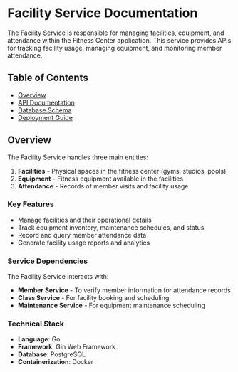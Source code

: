 # Facility Service Documentation

The Facility Service is responsible for managing facilities, equipment, and attendance within the Fitness Center application. This service provides APIs for tracking facility usage, managing equipment, and monitoring member attendance.

## Table of Contents

- [Overview](#overview)
- [API Documentation](API.md)
- [Database Schema](DATABASE.md)
- [Deployment Guide](DEPLOYMENT.md)

## Overview

The Facility Service handles three main entities:

1. **Facilities** - Physical spaces in the fitness center (gyms, studios, pools)
2. **Equipment** - Fitness equipment available in the facilities
3. **Attendance** - Records of member visits and facility usage

### Key Features

- Manage facilities and their operational details
- Track equipment inventory, maintenance schedules, and status
- Record and query member attendance data
- Generate facility usage reports and analytics

### Service Dependencies

The Facility Service interacts with:

- **Member Service** - To verify member information for attendance records
- **Class Service** - For facility booking and scheduling
- **Maintenance Service** - For equipment maintenance scheduling

### Technical Stack

- **Language**: Go
- **Framework**: Gin Web Framework
- **Database**: PostgreSQL
- **Containerization**: Docker
